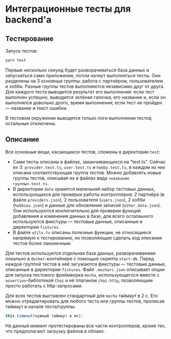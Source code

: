 # Интеграционные тесты для backend'а
## Тестирование
Запуск тестов: 
```sh
yarn test
```
Первые несколько секунд будет разворачиваться база данных и запускаться само приложение, потом начнут выполняться тесты. Они разделены на 3 основные группы: работа с партнёром, пользователем и хобби. Разные группы тестов выполняются независимо друг от друга. Для каждого теста выводится результат его выполнения: если тест выполнен успешно, выводится зелёная галочка, его название и, если он выполнялся довольно долго, время выполнения; если тест не пройден — название и текст ошибки.

В тестовом окружении выводятся только логи выполнения тестов, остальные отключены.

## Описание
Все основные вещи, касающиеся тестов, сложены в директории `test`:
- Сами тесты описаны в файлах, заканчивающихся на  "test.ts". Сейчас их 3: `provider.test.ts`, `user.test.ts` и `hobby.test.ts`, в каждом из них описана соответствующая группа тестов. Можно добавлять новые группы тестов, описывая их в файлах вида `<название группы>.test.ts`.
- В директории `data` хранится маленький набор тестовых данных, использующихся для проверки работы контроллеров: 2 партнёра (в файле `providers.json`), 2 пользователя (`users.json`), 2 хобби (`hobbies.json`) и данные для обновления записей (`other_data.json`). Они используются исключительно для проверки функций добавления и изменения данных в базе, для всего осталаьного используются фикстуры — тестовые данные, описанные в директории `fixtures`.
- В файле `utils.ts` описаны полезные функции, не относящиеся напрямую к тестированию, но позволяющие сделать код описания тестов более лаконичным.

Для тестов используется отдельная база данных, разворачиваемая локально в `docker`-контейнере с помощью скрипта `start-db`. Перед каждой группой тестов в неё загужаются фикстуры — тестовые данные, описанные в директории `fixtures`. Файл `.mocharc.json` описывает опции для запуска тестового фреймворка `mocha`, использующегося вместе с `assertion`-библотекой `Chai` и её плагином `chai-http`, позволяющим просто работать с http-запросами.

Для всех тестов выставлен стандартный для `mocha` таймаут в 2 c. Его можно отредактировать для любого теста или группы тестов, прописав таймаут в начале теста/группы:
```javascript
this.timeout(нужный таймаут в мс);
```
На данный момент протестированы все части контроллеров, кроме тех, что предполагают загрузку файлов в облако.